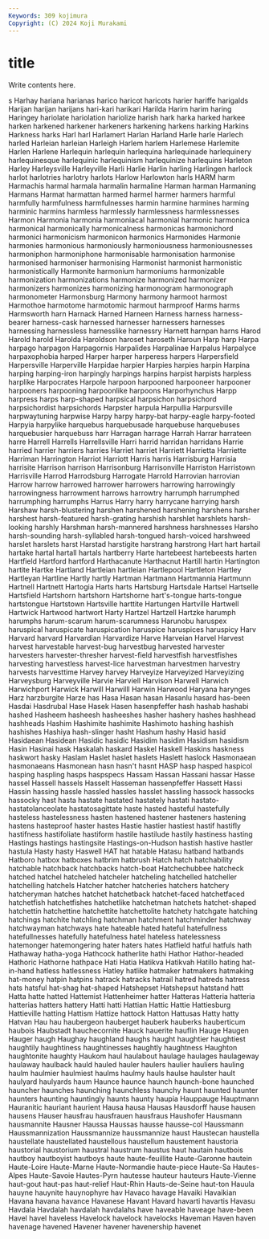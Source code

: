 ```yaml
---
Keywords: 309 kojimura
Copyright: (C) 2024 Koji Murakami
---
```


# title

Write contents here.



s Harhay
hariana harianas harico haricot haricots harier hariffe harigalds Harijan harijan
harijans hari-kari harikari Harilda Harim harim haring Haringey hariolate hariolation
hariolize harish hark harka harked harkee harken harkened harkener harkeners
harkening harkens harking Harkins Harkness harks Harl harl Harlamert Harlan
Harland Harle harle Harlech harled Harleian harleian Harleigh Harlem harlem
Harlemese Harlemite Harlen Harlene Harlequin harlequin harlequina harlequinade harlequinery harlequinesque
harlequinic harlequinism harlequinize harlequins Harleton Harley Harleysville Harleyville Harli Harlie
Harlin harling Harlingen harlock harlot harlotries harlotry harlots Harlow Harlowton
harls HARM harm Harmachis harmal harmala harmalin harmaline Harman harman
Harmaning Harmans Harmat harmattan harmed harmel harmer harmers harmful harmfully
harmfulness harmfulnesses harmin harmine harmines harming harminic harmins harmless harmlessly
harmlessness harmlessnesses Harmon Harmonia harmonia harmoniacal harmonial harmonic harmonica harmonical
harmonically harmonicalness harmonicas harmonichord harmonici harmonicism harmonicon harmonics Harmonides Harmonie
harmonies harmonious harmoniously harmoniousness harmoniousnesses harmoniphon harmoniphone harmonisable harmonisation harmonise
harmonised harmoniser harmonising Harmonist harmonist harmonistic harmonistically Harmonite harmonium harmoniums
harmonizable harmonization harmonizations harmonize harmonized harmonizer harmonizers harmonizes harmonizing harmonogram
harmonograph harmonometer Harmonsburg Harmony harmony harmoot harmost Harmothoe harmotome harmotomic
harmout harmproof Harms harms Harmsworth harn Harnack Harned Harneen Harness
harness harness-bearer harness-cask harnessed harnesser harnessers harnesses harnessing harnessless harnesslike
harnessry Harnett harnpan harns Harod Harold harold Harolda Haroldson haroset
haroseth Haroun Harp harp Harpa harpago harpagon Harpagornis Harpalides Harpalinae
Harpalus Harpalyce harpaxophobia harped Harper harper harperess harpers Harpersfield Harpersville
Harperville Harpidae harpier Harpies harpies harpin Harpina harping harping-iron harpingly
harpings harpins harpist harpists harpless harplike Harpocrates Harpole harpoon harpooned
harpooneer harpooner harpooners harpooning harpoonlike harpoons Harporhynchus Harpp harpress harps
harp-shaped harpsical harpsichon harpsichord harpsichordist harpsichords Harpster harpula Harpullia Harpursville
harpwaytuning harpwise Harpy harpy harpy-bat harpy-eagle harpy-footed Harpyia harpylike harquebus
harquebusade harquebuse harquebuses harquebusier harquebuss harr Harragan harrage Harrah Harrar
harrateen harre Harrell Harrells Harrellsville Harri harrid harridan harridans Harrie
harried harrier harriers harries Harriet harriet Harriett Harrietta Harriette Harriman
Harrington Harriot Harriott Harris harris Harrisburg Harrisia harrisite Harrison harrison
Harrisonburg Harrisonville Harriston Harristown Harrisville Harrod Harrodsburg Harrogate Harrold Harrovian
harrovian Harrow harrow harrowed harrower harrowers harrowing harrowingly harrowingness harrowment
harrows harrowtry harrumph harrumphed harrumphing harrumphs Harrus Harry harry harrycane
harrying harsh Harshaw harsh-blustering harshen harshened harshening harshens harsher harshest
harsh-featured harsh-grating harshish harshlet harshlets harsh-looking harshly Harshman harsh-mannered harshness
harshnesses Harsho harsh-sounding harsh-syllabled harsh-tongued harsh-voiced harshweed harslet harslets harst
Harstad harstigite harstrang harstrong Hart hart hartail hartake hartal hartall
hartals hartberry Harte hartebeest hartebeests harten Hartfield Hartford hartford Harthacanute
Harthacnut Hartill hartin Hartington hartite Hartke Hartland Hartleian hartleian Hartlepool
Hartleton Hartley Hartleyan Hartline Hartly hartly Hartman Hartmann Hartmannia Hartmunn
Hartnell Hartnett Hartogia Harts harts Hartsburg Hartsdale Hartsel Hartselle Hartsfield
Hartshorn hartshorn Hartshorne hart's-tongue harts-tongue hartstongue Hartstown Hartsville harttite Hartungen
Hartville Hartwell Hartwick Hartwood hartwort Harty Hartzel Hartzell Hartzke harumph
harumphs harum-scarum harum-scarumness Harunobu haruspex haruspical haruspicate haruspication haruspice haruspices
haruspicy Harv Harvard harvard Harvardian Harvardize Harve Harveian Harvel Harvest
harvest harvestable harvest-bug harvestbug harvested harvester harvesters harvester-thresher harvest-field harvestfish
harvestfishes harvesting harvestless harvest-lice harvestman harvestmen harvestry harvests harvesttime Harvey
harvey Harveyize Harveyized Harveyizing Harveysburg Harveyville Harvie Harviell Harvison Harwell
Harwich Harwichport Harwick Harwill Harwilll Harwin Harwood Haryana harynges Harz
harzburgite Harze has Hasa Hasan hasan Hasanlu hasard has-been Hasdai
Hasdrubal Hase Hasek Hasen hasenpfeffer hash hashab hashabi hashed Hasheem
hasheesh hasheeshes hasher hashery hashes hashhead hashheads Hashim Hashimite hashimite
Hashimoto hashing hashish hashishes Hashiya hash-slinger hasht Hashum hashy Hasid
hasid Hasidaean Hasidean Hasidic hasidic Hasidim hasidim Hasidism hasidism Hasin
Hasinai hask Haskalah haskard Haskel Haskell Haskins haskness haskwort hasky
Haslam Haslet haslet haslets Haslett haslock Hasmonaean hasmonaeans Hasmonean hasn
hasn't hasnt HASP hasp hasped haspicol hasping haspling hasps haspspecs
Hassam Hassan Hassani hassar Hasse hassel Hassell hassels Hasselt Hasseman
hassenpfeffer Hassett Hassi Hassin hassing hassle hassled hassles hasslet hassling
hassock hassocks hassocky hast hasta hastate hastated hastately hastati hastato-
hastatolanceolate hastatosagittate haste hasted hasteful hastefully hasteless hastelessness hasten hastened
hastener hasteners hastening hastens hasteproof haster hastes Hastie hastier hastiest
hastif hastifly hastifness hastifoliate hastiform hastile hastilude hastily hastiness hasting
Hastings hastings hastingsite Hastings-on-Hudson hastish hastive hastler hastula Hasty hasty
Haswell HAT hat hatable Hatasu hatband hatbands Hatboro hatbox hatboxes
hatbrim hatbrush Hatch hatch hatchability hatchable hatchback hatchbacks hatch-boat Hatchechubbee
hatcheck hatched hatchel hatcheled hatcheler hatcheling hatchelled hatcheller hatchelling hatchels
Hatcher hatcher hatcheries hatchers hatchery hatcheryman hatches hatchet hatchetback hatchet-faced
hatchetfaced hatchetfish hatchetfishes hatchetlike hatchetman hatchets hatchet-shaped hatchettin hatchettine hatchettite
hatchettolite hatchety hatchgate hatching hatchings hatchite hatchling hatchman hatchment hatchminder
hatchway hatchwayman hatchways hate hateable hated hateful hatefullness hatefullnesses hatefully
hatefulness hatel hateless hatelessness hatemonger hatemongering hater haters hates Hatfield
hatful hatfuls hath Hathaway hatha-yoga Hathcock hatherlite hathi Hathor Hathor-headed
Hathoric Hathorne hathpace Hati Hatia Hatikva Hatikvah Hatillo hating hat-in-hand
hatless hatlessness Hatley hatlike hatmaker hatmakers hatmaking hat-money hatpin hatpins
hatrack hatracks hatrail hatred hatreds hatress hats hatsful hat-shag hat-shaped
Hatshepset Hatshepsut hatstand hatt Hatta hatte hatted Hattemist Hattenheimer hatter
Hatteras Hatteria hatteria hatterias hatters hattery Hatti hatti Hattian Hattic
Hattie Hattiesburg Hattieville hatting Hattism Hattize hattock Hatton Hattusas Hatty
hatty Hatvan Hau hau haubergeon hauberget hauberk hauberks hauberticum haubois
Haubstadt hauchecornite Hauck hauerite hauflin Hauge Haugen Hauger haugh Haughay
haughland haughs haught haughtier haughtiest haughtily haughtiness haughtinesses haughtly haughtness
Haughton haughtonite haughty Haukom haul haulabout haulage haulages haulageway haulaway
haulback hauld hauled hauler haulers haulier hauliers hauling haulm haulmier
haulmiest haulms haulmy hauls haulse haulster hault haulyard haulyards haum
Haunce haunce haunch haunch-bone haunched hauncher haunches haunching haunchless haunchy
haunt haunted haunter haunters haunting hauntingly haunts haunty haupia Hauppauge
Hauptmann Hauranitic hauriant haurient Hausa hausa Hausas Hausdorff hause hausen
hausens Hauser hausfrau hausfrauen hausfraus Haushofer Hausmann hausmannite Hausner Haussa
Haussas hausse hausse-col Haussmann Haussmannization Haussmannize haussmannize haust Haustecan haustella
haustellate haustellated haustellous haustellum haustement haustoria haustorial haustorium haustral haustrum
haustus haut hautain hautbois hautboy hautboyist hautboys haute haute-feuillite Haute-Garonne
hautein Haute-Loire Haute-Marne Haute-Normandie haute-piece Haute-Sa Hautes-Alpes Haute-Savoie Hautes-Pyrn hautesse
hauteur hauteurs Haute-Vienne haut-gout haut-pas haut-relief Haut-Rhin Hauts-de-Seine haut-ton Hauula
hauyne hauynite hauynophyre hav Havaco havage Havaiki Havaikian Havana havana
havance Havanese Havant Havard havarti havartis Havasu Havdala Havdalah havdalah
havdalahs have haveable haveage have-been Havel havel haveless Havelock havelock
havelocks Haveman Haven haven havenage havened Havener havener havenership havenet
